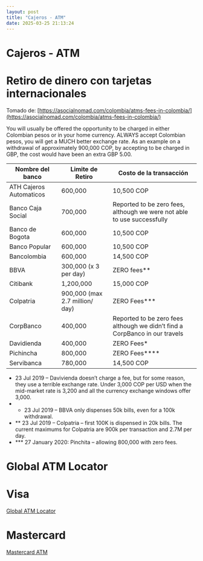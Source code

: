 ```yaml
---
layout: post
title: "Cajeros - ATM"
date: 2025-03-25 21:13:24
---
```


# Cajeros - ATM

# Retiro de dinero con tarjetas internacionales

Tomado de: [https://asocialnomad.com/colombia/atms-fees-in-colombia/](https://asocialnomad.com/colombia/atms-fees-in-colombia/)

You will usually be offered the opportunity to be charged in either Colombian pesos or in your home currency. ALWAYS accept Colombian pesos, you will get a MUCH better exchange rate. As an example on a withdrawal of approximately 900,000 COP, by accepting to be charged in GBP, the cost would have been an extra GBP 5.00.

| Nombre del banco | Limite de Retiro | Costo de la transacción |
| --- | --- | --- |
| ATH Cajeros Automaticos | 600,000 | 10,500 COP |
| Banco Caja Social | 700,000 | Reported to be zero fees, although we were not able to use successfully |
| Banco de Bogota | 600,000 | 10,500 COP |
| Banco Popular | 600,000 | 10,500 COP |
| Bancolombia | 600,000 | 14,500 COP |
| BBVA | 300,000 (x 3 per day) | ZERO fees** |
| Citibank | 1,200,000 | 15,000 COP |
| Colpatria | 900,000 (max 2.7 million/ day) | ZERO Fees*** |
| CorpBanco | 400,000 | Reported to be zero fees although we didn’t find a CorpBanco in our travels |
| Davidienda | 400,000 | ZERO Fees* |
| Pichincha | 800,000 | ZERO Fees**** |
| Servibanca | 780,000 | 14,500 COP |

- 23 Jul 2019 – Davivienda doesn’t charge a fee, but for some reason, they use a terrible exchange rate. Under 3,000 COP per USD when the mid-market rate is 3,200 and all the currency exchange windows offer 3,000.
- * 23 Jul 2019 – BBVA only dispenses 50k bills, even for a 100k withdrawal.
- ** 23 Jul 2019 – Colpatria – first 100K is dispensed in 20k bills. The current maximums for Colpatria are 900k per transaction and 2.7M per day.
- *** 27 January 2020: Pinchita – allowing 800,000 with zero fees.

# Global ATM Locator

# Visa

[Global ATM Locator](https://www.visa.com/locator/atm)

# Mastercard

[Mastercard ATM](https://www.mastercard.us/en-us/personal/get-support/find-nearest-atm.html)